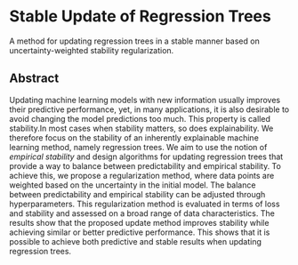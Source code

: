 # Stable Update of Regression Trees

A method for updating regression trees in a stable manner based on uncertainty-weighted stability regularization.  

## Abstract
Updating machine learning models with new information usually improves their predictive performance, yet, in many applications, it is also desirable to avoid changing the model predictions too much. This property is called stability.In most cases when stability matters, so does explainability. We therefore focus on the stability of an inherently explainable machine learning method, namely regression trees. We aim to use the notion of *empirical stability* and design algorithms for updating regression trees that provide a way to balance between predictability and empirical stability. To achieve this, we propose a regularization method, where data points are weighted based on the uncertainty in the initial model. The balance between predictability and empirical stability can be adjusted through hyperparameters. This regularization method is evaluated in terms of loss and stability and assessed on a broad range of data characteristics. The results show that the proposed update method improves stability while achieving similar or better predictive performance. This shows that it is possible to achieve both predictive and stable results when updating regression trees. 

